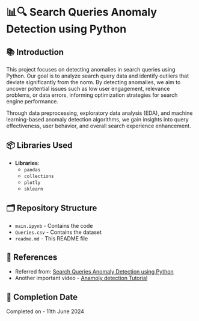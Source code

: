 # 📊🔍 Search Queries Anomaly Detection using Python

## 📚 Introduction

This project focuses on detecting anomalies in search queries using Python. Our goal is to analyze search query data and identify outliers that deviate significantly from the norm. By detecting anomalies, we aim to uncover potential issues such as low user engagement, relevance problems, or data errors, informing optimization strategies for search engine performance.

Through data preprocessing, exploratory data analysis (EDA), and machine learning-based anomaly detection algorithms, we gain insights into query effectiveness, user behavior, and overall search experience enhancement.

## 📦 Libraries Used

- **Libraries**: 
  - `pandas`
  - `collections`
  - `plotly`
  - `sklearn`

## 🗂️ Repository Structure

- `main.ipynb` - Contains the code
- `Queries.csv` - Contains the dataset
- `readme.md` - This README file

## 📖 References

- Referred from: [Search Queries Anomaly Detection using Python](https://thecleverprogrammer.com/2023/11/20/search-queries-anomaly-detection-using-python/)
- Another important video -  [Anamoly detection Tutorial](https://youtu.be/OS9xRGKfx4E?si=1fDPY1s4dFW7qZTE)

## 📅 Completion Date

Completed on - 11th June 2024
